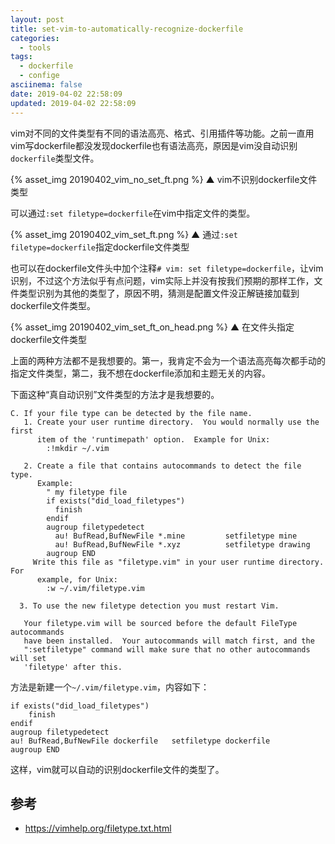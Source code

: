 ```yaml
---
layout: post
title: set-vim-to-automatically-recognize-dockerfile
categories:
  - tools
tags:
  - dockerfile
  - confige
asciinema: false
date: 2019-04-02 22:58:09
updated: 2019-04-02 22:58:09
---
```


vim对不同的文件类型有不同的语法高亮、格式、引用插件等功能。之前一直用vim写dockerfile都没发现dockerfile也有语法高亮，原因是vim没自动识别`dockerfile`类型文件。

<!-- more -->

{% asset_img 20190402_vim_no_set_ft.png %}
▲ vim不识别dockerfile文件类型

可以通过`:set filetype=dockerfile`在vim中指定文件的类型。

{% asset_img 20190402_vim_set_ft.png %}
▲ 通过`:set filetype=dockerfile`指定dockerfile文件类型

也可以在dockerfile文件头中加个注释`# vim: set filetype=dockerfile`，让vim识别，不过这个方法似乎有点问题，vim实际上并没有按我们预期的那样工作，文件类型识别为其他的类型了，原因不明，猜测是配置文件没正解链接加载到dockerfile文件类型。

{% asset_img 20190402_vim_set_ft_on_head.png %}
▲ 在文件头指定dockerfile文件类型

上面的两种方法都不是我想要的。第一，我肯定不会为一个语法高亮每次都手动的指定文件类型，第二，我不想在dockerfile添加和主题无关的内容。

下面这种“真自动识别”文件类型的方法才是我想要的。

``` vim
C. If your file type can be detected by the file name.
   1. Create your user runtime directory.  You would normally use the first
      item of the 'runtimepath' option.  Example for Unix: 
        :!mkdir ~/.vim

   2. Create a file that contains autocommands to detect the file type.
      Example: 
        " my filetype file
        if exists("did_load_filetypes")
          finish
        endif
        augroup filetypedetect
          au! BufRead,BufNewFile *.mine         setfiletype mine
          au! BufRead,BufNewFile *.xyz          setfiletype drawing
        augroup END
     Write this file as "filetype.vim" in your user runtime directory.  For
      example, for Unix: 
        :w ~/.vim/filetype.vim

  3. To use the new filetype detection you must restart Vim.

   Your filetype.vim will be sourced before the default FileType autocommands
   have been installed.  Your autocommands will match first, and the
   ":setfiletype" command will make sure that no other autocommands will set
   'filetype' after this.
```

方法是新建一个`~/.vim/filetype.vim`，内容如下：

```vim
if exists("did_load_filetypes")
	finish
endif
augroup filetypedetect
au! BufRead,BufNewFile dockerfile   setfiletype dockerfile
augroup END
```

这样，vim就可以自动的识别dockerfile文件的类型了。

## 参考

- <https://vimhelp.org/filetype.txt.html>

